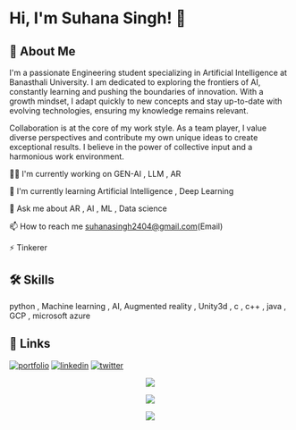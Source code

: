 


  # Hi, I'm Suhana Singh! 👋


## 🚀 About Me
I'm a passionate Engineering student specializing in Artificial Intelligence at Banasthali University.
I am dedicated to exploring the frontiers of AI, constantly learning and pushing the boundaries of innovation.
With a growth mindset, I adapt quickly to new concepts and stay up-to-date with evolving technologies, ensuring my knowledge remains relevant.

Collaboration is at the core of my work style. As a team player, I value diverse perspectives and contribute my own unique ideas to create exceptional results. I believe in the power of collective input and a harmonious work environment.

👩‍💻 I'm currently working on GEN-AI , LLM , AR

🧠 I'm currently learning Artificial Intelligence , Deep Learning 

💬 Ask me about AR , AI , ML , Data science

📫 How to reach me suhanasingh2404@gmail.com(Email)

⚡️ Tinkerer 



## 🛠 Skills
python , Machine learning , AI, Augmented reality , Unity3d , c , c++ , java , GCP , microsoft azure 





## 🔗 Links
[![portfolio](https://img.shields.io/badge/my_portfolio-000?style=for-the-badge&logo=ko-fi&logoColor=white)](https://github.com/Suhana244/)
[![linkedin](https://img.shields.io/badge/linkedin-0A66C2?style=for-the-badge&logo=linkedin&logoColor=white)](https://www.linkedin.com/in/suhana-singh-23a875248/)
[![twitter](https://img.shields.io/badge/twitter-1DA1F2?style=for-the-badge&logo=twitter&logoColor=white)](twitter.com/SUHANA_SINGH24/)

<p align="center">
 <img src=https://github-readme-stats.vercel.app/api?username=Suhana244&theme=dracula&show_icons=true&hide_border=false&count_private=true)
</p>
<p align="center">
 <img src=https://github-readme-streak-stats.herokuapp.com/?user=Suhana244&theme=dracula&hide_border=false)
</p>
<p align="center">
  <img src="https://github-readme-stats.vercel.app/api/top-langs/?username=Suhana244&theme=darcula&show_icons=true&hide_border=false&layout=compact">
</p>


